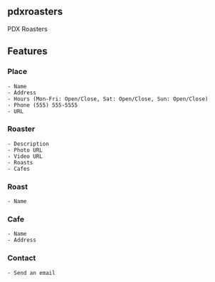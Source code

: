 ## pdxroasters

PDX Roasters

## Features

### Place

    - Name
    - Address
    - Hours (Mon-Fri: Open/Close, Sat: Open/Close, Sun: Open/Close)
    - Phone (555) 555-5555
    - URL

### Roaster

    - Description
    - Photo URL
    - Video URL
    - Roasts
    - Cafes

### Roast

    - Name

### Cafe

    - Name
    - Address

### Contact

    - Send an email
